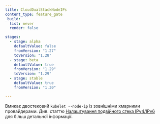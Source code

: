 ```yaml
---
title: CloudDualStackNodeIPs
content_type: feature_gate
_build:
  list: never
  render: false

stages:
  - stage: alpha
    defaultValue: false
    fromVersion: "1.27"
    toVersion: "1.28"
  - stage: beta
    defaultValue: true
    fromVersion: "1.29"
    toVersion: "1.29"
  - stage: stable
    defaultValue: true
    fromVersion: "1.30"

---
```

Вмикає двостековий `kubelet --node-ip` із зовнішніми хмарними провайдерами. Див. статтю [Налаштування подвійного стека IPv4/IPv6](/uk/docs/concepts/services-networking/dual-stack/#configure-ipv4-ipv6-dual-stack)
для більш детальної інформації.
